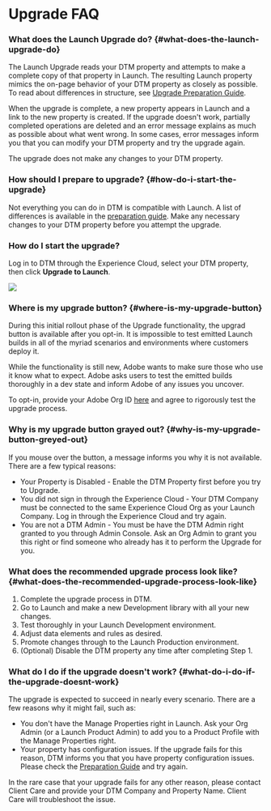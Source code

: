 # Upgrade FAQ

### What does the Launch Upgrade do? {#what-does-the-launch-upgrade-do}

The Launch Upgrade reads your DTM property and attempts to make a complete copy of that property in Launch. The resulting Launch property mimics the on-page behavior of your DTM property as closely as possible. To read about differences in structure, see [Upgrade Preparation Guide](upgrade-preparation-guide.md).

When the upgrade is complete, a new property appears in Launch and a link to the new property is created. If the upgrade doesn't work, partially completed operations are deleted and an error message explains as much as possible about what went wrong. In some cases, error messages inform you that you can modify your DTM property and try the upgrade again.

The upgrade does not make any changes to your DTM property.

### How should I prepare to upgrade? {#how-do-i-start-the-upgrade}

Not everything you can do in DTM is compatible with Launch. A list of differences is available in the [preparation guide](upgrade-preparation-guide.md). Make any necessary changes to your DTM property before you attempt the upgrade.

### How do I start the upgrade?

Log in to DTM through the Experience Cloud, select your DTM property, then click **Upgrade to Launch**.

![](https://blobscdn.gitbook.com/v0/b/gitbook-28427.appspot.com/o/assets%2F-LAxHla2X11_-j5Ak32l%2F-LFJyF3ou47m7oJeaH9w%2F-LFJyJz_MpGT-AtrmEOs%2Fupgrade_to_launch.png?alt=media&token=5f5d841c-dcd2-4e91-a748-716bdc82d584)

### Where is my upgrade button? {#where-is-my-upgrade-button}

During this initial rollout phase of the Upgrade functionality, the upgrad button is available after you opt-in. It is impossible to test emitted Launch builds in all of the myriad scenarios and environments where customers deploy it.

While the functionality is still new, Adobe wants to make sure those who use it know what to expect. Adobe asks users to test the emitted builds thoroughly in a dev state and inform Adobe of any issues you uncover.

To opt-in, provide your Adobe Org ID  [here](https://adobe.allegiancetech.com/cgi-bin/qwebcorporate.dll?idx=69K2XN) and agree to rigorously test the upgrade process.

### Why is my upgrade button grayed out? {#why-is-my-upgrade-button-greyed-out}

If you mouse over the button, a message informs you why it is not available. There are a few typical reasons:

* Your Property is Disabled - Enable the DTM Property first before you try to Upgrade.
* You did not sign in through the Experience Cloud - Your DTM Company must be connected to the same Experience Cloud Org as your Launch Company.  Log in through the Experience Cloud and try again.
* You are not a DTM Admin - You must be have the DTM Admin right granted to you through Admin Console.  Ask an Org Admin to grant you this right or find someone who already has it to perform the Upgrade for you.

### What does the recommended upgrade process look like? {#what-does-the-recommended-upgrade-process-look-like}

1. Complete the upgrade process in DTM.
2. Go to Launch and make a new Development library with all your new changes.
3. Test thoroughly in your Launch Development environment.
4. Adjust data elements and rules as desired.
5. Promote changes through to the Launch Production environment.
6. \(Optional\) Disable the DTM property any time after completing Step 1.

### What do I do if the upgrade doesn't work? {#what-do-i-do-if-the-upgrade-doesnt-work}

The upgrade is expected to succeed in nearly every scenario. There are a few reasons why it might fail, such as:

* You don't have the Manage Properties right in Launch.  Ask your Org Admin \(or a Launch Product Admin\) to add you to a Product Profile with the Manage Properties right.
* Your property has configuration issues.  If the upgrade fails for this reason, DTM informs you that you have property configuration issues. Please check the [Preparation Guide](upgrade-preparation-guide.md) and try again.

In the rare case that your upgrade fails for any other reason, please contact Client Care and provide your DTM Company and Property Name. Client Care will troubleshoot the issue.



